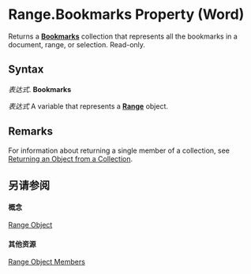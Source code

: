 
# Range.Bookmarks Property (Word)

Returns a  **[Bookmarks](827bed64-3034-0eb4-401d-f117cdb98898.md)** collection that represents all the bookmarks in a document, range, or selection. Read-only.


## Syntax

 _表达式_. **Bookmarks**

 _表达式_ A variable that represents a **[Range](15a7a1c4-5f3f-5b6e-60e9-29688de3f274.md)** object.


## Remarks

For information about returning a single member of a collection, see [Returning an Object from a Collection](28f76384-f495-9640-a7c8-10ada3fac727.md).


## 另请参阅


#### 概念


[Range Object](15a7a1c4-5f3f-5b6e-60e9-29688de3f274.md)
#### 其他资源


[Range Object Members](http://msdn.microsoft.com/library/3c4a36d9-2a80-5aaf-827b-275a52bfa193%28Office.15%29.aspx)